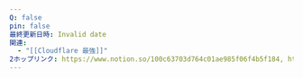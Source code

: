 ```yaml
---
Q: false
pin: false
最終更新日時: Invalid date
関連:
  - "[[Cloudflare 最強]]"
2ホップリンク: https://www.notion.so/100c63703d764c01ae985f06f4b5f184, https://www.notion.so/da70f79eda034858b066e8a3deb2ac19
---
```


